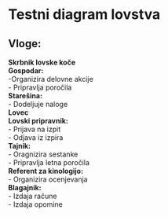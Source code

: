 # Testni diagram lovstva

## Vloge:
**Skrbnik lovske koče** <br />
**Gospodar:** <br />
    -Organizira delovne akcije <br />
    - Pripravlja poročila <br />
**Starešina:** <br />
    - Dodeljuje naloge <br />
**Lovec** <br />
**Lovski pripravnik:** <br />
    - Prijava na izpit <br />
    - Odjava iz izpira <br />
**Tajnik:** <br />
    - Oragnizira sestanke <br />
    - Pripravlja letna poročila <br />
**Referent za kinologijo:** <br />
    - Organizira ocenjevanja <br />
**Blagajnik:** <br />
    - Izdaja račune <br />
    - Izdaja opomine <br />
